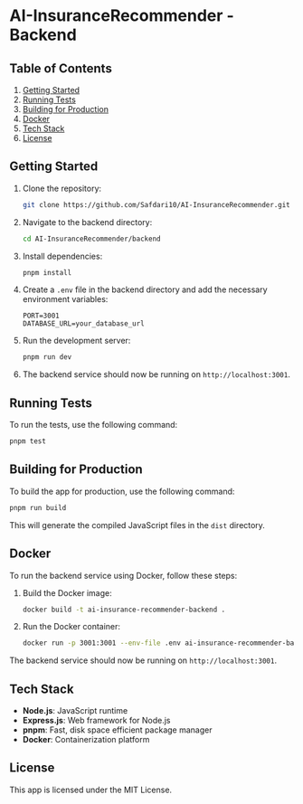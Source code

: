 # AI-InsuranceRecommender - Backend

## Table of Contents

1. [Getting Started](#getting-started)
2. [Running Tests](#running-tests)
3. [Building for Production](#building-for-production)
4. [Docker](#docker)
5. [Tech Stack](#tech-stack)
6. [License](#license)

## Getting Started

1. Clone the repository:

   ```sh
   git clone https://github.com/Safdari10/AI-InsuranceRecommender.git
   ```

2. Navigate to the backend directory:

   ```sh
   cd AI-InsuranceRecommender/backend
   ```

3. Install dependencies:

   ```sh
   pnpm install
   ```

4. Create a `.env` file in the backend directory and add the necessary environment variables:

   ```env
   PORT=3001
   DATABASE_URL=your_database_url
   ```

5. Run the development server:

   ```sh
   pnpm run dev
   ```

6. The backend service should now be running on `http://localhost:3001`.

## Running Tests

To run the tests, use the following command:

```sh
pnpm test
```

## Building for Production

To build the app for production, use the following command:

```sh
pnpm run build
```

This will generate the compiled JavaScript files in the `dist` directory.

## Docker

To run the backend service using Docker, follow these steps:

1. Build the Docker image:

   ```sh
   docker build -t ai-insurance-recommender-backend .
   ```

2. Run the Docker container:
   ```sh
   docker run -p 3001:3001 --env-file .env ai-insurance-recommender-backend
   ```

The backend service should now be running on `http://localhost:3001`.

## Tech Stack

- **Node.js**: JavaScript runtime
- **Express.js**: Web framework for Node.js
- **pnpm**: Fast, disk space efficient package manager
- **Docker**: Containerization platform

## License

This app is licensed under the MIT License.
